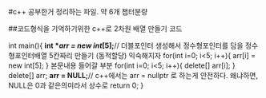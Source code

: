 #c++ 공부한거 정리하는 파일. 약 6개 챕터분량

##코드형식을 기억하기위한 c++로 2차원 배열 만들기 코드

  int main(){
    __int **arr = new int*[5];__// 더블포인터 생성해서 정수형포인터를 담을 정수형포인터배열 5칸짜리 만들기 (동적할당) 익숙해지자
    for(int i=0; i<5; i++){
      arr[i] = new int[5];
    }
    본문내용 들어갈 부분
    for(int i=0; i<5; i++){
      delete[] arr[i];
    }
    delete[] arr;
    __arr = NULL;__// c++에서는 arr = nullptr 로 하는게 안전하다. 왜냐하면, NULL은 0과 같은의미라서 상수로 
    return 0;
  }
